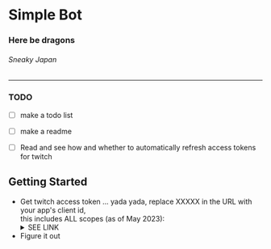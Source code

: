 # Simple Bot

### Here be dragons

###### Sneaky Japan

---

### TODO

 - [ ] make a todo list
 - [ ] make a readme
 - [ ] Read and see how and whether to automatically refresh access tokens for twitch



## Getting Started

 - Get twitch access token ... yada yada, replace XXXXX in the URL with your app's client id,<br>
 this includes ALL scopes (as of May 2023): <details><summary>SEE LINK</summary> https://id.twitch.tv/oauth2/authorize?client_id=a4lltinre0n377a7l8mb4pd3g2odym&response_type=token&redirect_uri=http://localhost&scope=analytics%3Aread%3Aextensions%20analytics%3Aread%3Agames%20bits%3Aread%20channel%3Amanage%3Abroadcast%20channel%3Aread%3Acharity%20channel%3Aedit%3Acommercial%20channel%3Aread%3Aeditors%20channel%3Amanage%3Aextensions%20channel%3Aread%3Agoals%20channel%3Aread%3Aguest_star%20channel%3Amanage%3Aguest_star%20channel%3Aread%3Ahype_train%20channel%3Amanage%3Amoderators%20channel%3Aread%3Apolls%20channel%3Amanage%3Apolls%20channel%3Aread%3Apredictions%20channel%3Amanage%3Apredictions%20channel%3Amanage%3Araids%20channel%3Aread%3Aredemptions%20channel%3Amanage%3Aredemptions%20channel%3Amanage%3Aschedule%20channel%3Aread%3Astream_key%20channel%3Aread%3Asubscriptions%20channel%3Amanage%3Avideos%20channel%3Aread%3Avips%20channel%3Amanage%3Avips%20clips%3Aedit%20moderation%3Aread%20moderator%3Amanage%3Aannouncements%20moderator%3Amanage%3Aautomod%20moderator%3Aread%3Aautomod_settings%20moderator%3Amanage%3Aautomod_settings%20moderator%3Amanage%3Abanned_users%20moderator%3Aread%3Ablocked_terms%20moderator%3Amanage%3Ablocked_terms%20moderator%3Amanage%3Achat_messages%20moderator%3Aread%3Achat_settings%20moderator%3Amanage%3Achat_settings%20moderator%3Aread%3Achatters%20moderator%3Aread%3Afollowers%20moderator%3Aread%3Aguest_star%20moderator%3Amanage%3Aguest_star%20moderator%3Aread%3Ashield_mode%20moderator%3Amanage%3Ashield_mode%20moderator%3Aread%3Ashoutouts%20moderator%3Amanage%3Ashoutouts%20user%3Aedit%20user%3Aedit%3Afollows%20user%3Aread%3Ablocked_users%20user%3Amanage%3Ablocked_users%20user%3Aread%3Abroadcast%20user%3Amanage%3Achat_color%20user%3Aread%3Aemail%20user%3Aread%3Afollows%20user%3Aread%3Asubscriptions%20user%3Amanage%3Awhispers%20channel%3Amoderate%20chat%3Aedit%20chat%3Aread%20whispers%3Aread%20whispers%3Aedit </details>
 - Figure it out
